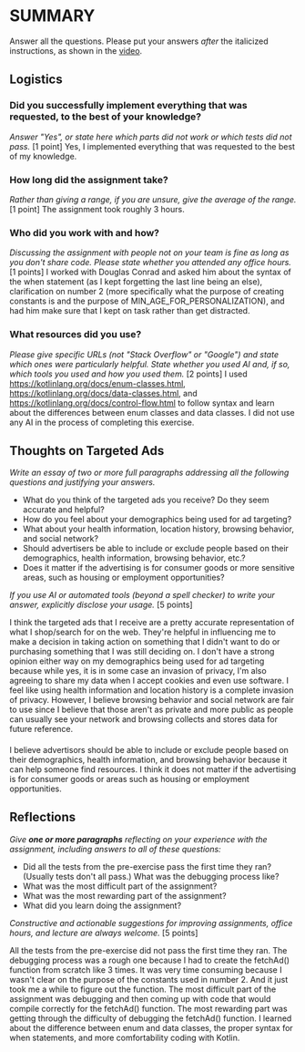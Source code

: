# SUMMARY

Answer all the questions. Please put your answers _after_ the
italicized instructions, as shown in the
[video](https://northeastern.hosted.panopto.com/Panopto/Pages/Viewer.aspx?id=d327c168-e0e8-4f70-9f3f-b12f0048baac).

## Logistics

### Did you successfully implement everything that was requested, to the best of your knowledge?

_Answer "Yes", or state here which parts did not work or which tests did not pass._ [1 point]
Yes, I implemented everything that was requested to the best of my knowledge.

### How long did the assignment take?

_Rather than giving a range, if you are unsure, give the average of the range._
[1 point]
The assignment took roughly 3 hours.

### Who did you work with and how?

_Discussing the assignment with people not on your team is fine as long as you
don't share code. Please state whether you attended any office hours._ [1 points]
I worked with Douglas Conrad and asked him about the syntax of the when statement (as I kept
forgetting the last line being an else), clarification on number 2 (more specifically what the purpose
of creating constants is and the purpose of MIN_AGE_FOR_PERSONALIZATION), and had him make sure
that I kept on task rather than get distracted.

### What resources did you use?

_Please give specific URLs (not "Stack Overflow" or "Google") and state which ones were
particularly helpful. State whether you used AI and, if so, which tools you used and how
you used them._ [2 points]
I used https://kotlinlang.org/docs/enum-classes.html,
https://kotlinlang.org/docs/data-classes.html,
and https://kotlinlang.org/docs/control-flow.html to follow
syntax and learn about the differences between enum classes and data classes.
I did not use any AI in the process of completing this exercise.

## Thoughts on Targeted Ads

_Write an essay of two or more full paragraphs addressing all the following questions
and justifying your answers._

* What do you think of the targeted ads you receive? Do they seem accurate and helpful?
* How do you feel about your demographics being used for ad targeting?
* What about your health information, location history, browsing behavior, and social
  network?
* Should advertisers be able to include or exclude people based on their demographics,
  health information, browsing behavior, etc.?
* Does it matter if the advertising is for consumer goods or more sensitive areas, such as
  housing or employment opportunities?

_If you use AI or automated tools (beyond a spell checker) to write your answer, explicitly
disclose your usage._ [5 points]

I think the targeted ads that I receive are a pretty accurate representation of what I shop/search for on the web.
They're helpful in influencing me to make a decision in taking action on something that I didn't want to do or
purchasing something that I was still deciding on.
I don't have a strong opinion either way on my demographics being used for ad targeting because while yes, it is in some
case an invasion of privacy, I'm also agreeing to share my data when I accept cookies and even use software. I feel like
using health information and location history is a complete invasion of privacy. However, I believe browsing
behavior and social network are fair to use since I believe that those aren't as private and more public as people can
usually see your network and browsing collects and stores data for future reference.

####

I believe advertisors should be able to include or exclude people based on their demographics, health information, and
browsing behavior because it can help someone find resources. I think it does not matter if the advertising
is for consumer goods or areas such as housing or employment opportunities.

## Reflections

_Give **one or more paragraphs** reflecting on your experience with the
assignment, including answers to all of these questions:_

* Did all the tests from the pre-exercise pass the first time they ran?
  (Usually tests don't all pass.) What was the debugging process like?
* What was the most difficult part of the assignment?
* What was the most rewarding part of the assignment?
* What did you learn doing the assignment?

_Constructive and actionable suggestions for improving assignments, office hours,
and lecture are always welcome._
[5 points]

All the tests from the pre-exercise did not pass the first time they ran.
The debugging process was a rough one because I had to create the fetchAd() function from scratch like 3 times.
It was very time consuming because I wasn't clear on the purpose of the constants used in number 2. And it just took me
a while to
figure out the function. The most difficult part of the assignment was debugging and then coming up with code that would
compile correctly
for the fetchAd() function. The most rewarding part was getting through the difficulty of debugging the fetchAd()
function. I learned
about the difference between enum and data classes, the proper syntax for when statements, and more comfortability
coding with Kotlin.